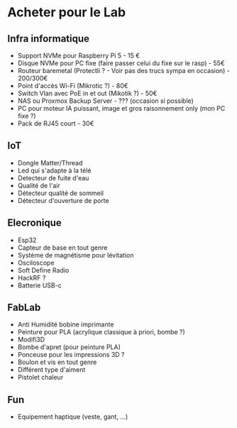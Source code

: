 # Acheter pour le Lab
## Infra informatique
- Support NVMe pour Raspberry Pi 5 - 15 €
- Disque NVMe pour PC fixe (faire passer celui du fixe sur le rasp) - 55€
- Routeur baremetal (Protectli ? - Voir pas des trucs sympa en occasion) - 200/300€
- Point d'accès Wi-Fi (Mikrotic ?) - 80€
- Switch Vlan avec PoE in et out (Mikotik ?) - 50€
- NAS ou Proxmox Backup Server - ??? (occasion si possible)
- PC pour moteur IA puissant, image et gros raisonnement only (mon PC fixe ?)
- Pack de RJ45 court - 30€

## IoT
- Dongle Matter/Thread
- Led qui s'adapte à la télé
- Detecteur de fuite d'eau
- Qualité de l'air
- Détecteur qualité de sommeil
- Détecteur d'ouverture de porte

## Elecronique
- Esp32
- Capteur de base en tout genre
- Système de magnétisme pour lévitation
- Osciloscope
- Soft Define Radio
- HackRF ?
- Batterie USB-c

## FabLab
- Anti Humidité bobine imprimante
- Peinture pour PLA (acrylique classique à priori, bombe ?)
- Modifi3D
- Bombe d'apret (pour peinture PLA)
- Ponceuse pour les impressions 3D ?
- Boulon et vis en tout genre
- Différent type d'aiment
- Pistolet chaleur

## Fun
- Equipement haptique (veste, gant, ...)